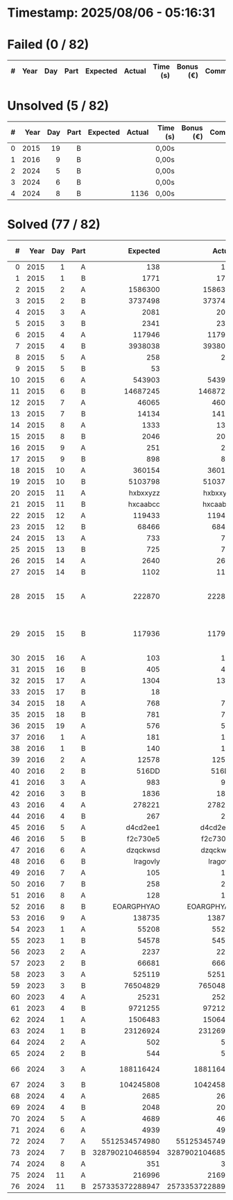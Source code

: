 # Timestamp: 2025/08/06 - 05:16:31
# Failed (0 / 82)
|   # | Year | Day | Part | Expected | Actual | Time (s) | Bonus (€) | Comment |
| ---:| ----:| ---:| ----:| --------:| ------:| --------:| ---------:| -------:|

# Unsolved  (5 / 82)
|   # | Year | Day | Part | Expected | Actual | Time (s) | Bonus (€) | Comment |
| ---:| ----:| ---:| ----:| --------:| ------:| --------:| ---------:| -------:|
|   0 | 2015 |  19 |    B |          |        |    0,00s |           |         |
|   1 | 2016 |   9 |    B |          |        |    0,00s |           |         |
|   2 | 2024 |   5 |    B |          |        |    0,00s |           |         |
|   3 | 2024 |   6 |    B |          |        |    0,00s |           |         |
|   4 | 2024 |   8 |    B |          |   1136 |    0,00s |           |         |
# Solved  (77 / 82)
|   # | Year | Day | Part |        Expected |          Actual | Time (s) | Bonus (€) |                            Comment |
| ---:| ----:| ---:| ----:| ---------------:| ---------------:| --------:| ---------:| ----------------------------------:|
|   0 | 2015 |   1 |    A |             138 |             138 |    0,00s |     5,00€ |                                    |
|   1 | 2015 |   1 |    B |            1771 |            1771 |    0,00s |    10,00€ |                                    |
|   2 | 2015 |   2 |    A |         1586300 |         1586300 |    0,00s |     5,00€ |                                    |
|   3 | 2015 |   2 |    B |         3737498 |         3737498 |    0,00s |    10,00€ |                                    |
|   4 | 2015 |   3 |    A |            2081 |            2081 |    0,00s |     5,00€ |                                    |
|   5 | 2015 |   3 |    B |            2341 |            2341 |    0,00s |    10,00€ |                                    |
|   6 | 2015 |   4 |    A |          117946 |          117946 |    0,10s |     5,00€ |                                    |
|   7 | 2015 |   4 |    B |         3938038 |         3938038 |    0,64s |    10,00€ |                                    |
|   8 | 2015 |   5 |    A |             258 |             258 |    0,00s |     5,00€ |                                    |
|   9 | 2015 |   5 |    B |              53 |              53 |    0,01s |    10,00€ |                                    |
|  10 | 2015 |   6 |    A |          543903 |          543903 |    0,04s |     5,00€ |                                    |
|  11 | 2015 |   6 |    B |        14687245 |        14687245 |    0,05s |    10,00€ |                                    |
|  12 | 2015 |   7 |    A |           46065 |           46065 |    0,00s |     5,00€ |                                    |
|  13 | 2015 |   7 |    B |           14134 |           14134 |    0,00s |    10,00€ |                                    |
|  14 | 2015 |   8 |    A |            1333 |            1333 |    0,01s |     5,00€ |                                    |
|  15 | 2015 |   8 |    B |            2046 |            2046 |    0,00s |    10,00€ |                                    |
|  16 | 2015 |   9 |    A |             251 |             251 |    5,08s |     5,00€ |                                    |
|  17 | 2015 |   9 |    B |             898 |             898 |    4,86s |    10,00€ |                                    |
|  18 | 2015 |  10 |    A |          360154 |          360154 |    0,04s |     5,00€ |                                    |
|  19 | 2015 |  10 |    B |         5103798 |         5103798 |    0,12s |    10,00€ |                                    |
|  20 | 2015 |  11 |    A |        hxbxxyzz |        hxbxxyzz |    0,01s |     5,00€ |                                    |
|  21 | 2015 |  11 |    B |        hxcaabcc |        hxcaabcc |    0,21s |    10,00€ |                                    |
|  22 | 2015 |  12 |    A |          119433 |          119433 |    0,00s |     5,00€ |                                    |
|  23 | 2015 |  12 |    B |           68466 |           68466 |    0,01s |    10,00€ |                                    |
|  24 | 2015 |  13 |    A |             733 |             733 |    5,18s |     5,00€ |                                    |
|  25 | 2015 |  13 |    B |             725 |             725 |    5,71s |    10,00€ |                                    |
|  26 | 2015 |  14 |    A |            2640 |            2640 |    0,03s |     5,00€ |                                    |
|  27 | 2015 |  14 |    B |            1102 |            1102 |    0,01s |    10,00€ |                                    |
|  28 | 2015 |  15 |    A |          222870 |          222870 |    0,09s |     5,00€ | Needs Improvement (Stars and Bars) |
|  29 | 2015 |  15 |    B |          117936 |          117936 |    0,04s |    10,00€ | Needs Improvement (Stars and Bars) |
|  30 | 2015 |  16 |    A |             103 |             103 |    0,01s |     5,00€ |                                    |
|  31 | 2015 |  16 |    B |             405 |             405 |    0,00s |    10,00€ |                                    |
|  32 | 2015 |  17 |    A |            1304 |            1304 |    0,49s |           |                                    |
|  33 | 2015 |  17 |    B |              18 |              18 |    0,43s |           |                                    |
|  34 | 2015 |  18 |    A |             768 |             768 |    0,11s |     5,00€ |                                    |
|  35 | 2015 |  18 |    B |             781 |             781 |    0,13s |    10,00€ |                                    |
|  36 | 2015 |  19 |    A |             576 |             576 |    0,00s |           |                                    |
|  37 | 2016 |   1 |    A |             181 |             181 |    0,00s |     5,00€ |                                    |
|  38 | 2016 |   1 |    B |             140 |             140 |    0,00s |    10,00€ |                                    |
|  39 | 2016 |   2 |    A |           12578 |           12578 |    0,00s |     5,00€ |                                    |
|  40 | 2016 |   2 |    B |           516DD |           516DD |    0,00s |    10,00€ |                                    |
|  41 | 2016 |   3 |    A |             983 |             983 |    0,00s |     5,00€ |                                    |
|  42 | 2016 |   3 |    B |            1836 |            1836 |    0,00s |    10,00€ |                                    |
|  43 | 2016 |   4 |    A |          278221 |          278221 |    0,03s |     5,00€ |                                    |
|  44 | 2016 |   4 |    B |             267 |             267 |    0,01s |    10,00€ |                                    |
|  45 | 2016 |   5 |    A |        d4cd2ee1 |        d4cd2ee1 |    1,76s |     5,00€ |                                    |
|  46 | 2016 |   5 |    B |        f2c730e5 |        f2c730e5 |    4,02s |    10,00€ |                                    |
|  47 | 2016 |   6 |    A |        dzqckwsd |        dzqckwsd |    0,01s |     5,00€ |                                    |
|  48 | 2016 |   6 |    B |        lragovly |        lragovly |    0,00s |    10,00€ |                                    |
|  49 | 2016 |   7 |    A |             105 |             105 |    0,02s |           |                                    |
|  50 | 2016 |   7 |    B |             258 |             258 |    0,02s |           |                                    |
|  51 | 2016 |   8 |    A |             128 |             128 |    0,00s |           |                                    |
|  52 | 2016 |   8 |    B |      EOARGPHYAO |      EOARGPHYAO |    0,02s |           |                                    |
|  53 | 2016 |   9 |    A |          138735 |          138735 |    0,00s |           |                                    |
|  54 | 2023 |   1 |    A |           55208 |           55208 |    0,00s |     2,00€ |                                    |
|  55 | 2023 |   1 |    B |           54578 |           54578 |    0,01s |     3,00€ |                                    |
|  56 | 2023 |   2 |    A |            2237 |            2237 |    0,00s |     2,00€ |                                    |
|  57 | 2023 |   2 |    B |           66681 |           66681 |    0,00s |     3,00€ |                                    |
|  58 | 2023 |   3 |    A |          525119 |          525119 |    0,01s |     2,00€ |                                    |
|  59 | 2023 |   3 |    B |        76504829 |        76504829 |    0,01s |     3,00€ |                                    |
|  60 | 2023 |   4 |    A |           25231 |           25231 |    0,00s |     2,00€ |                                    |
|  61 | 2023 |   4 |    B |         9721255 |         9721255 |    0,00s |           |                                    |
|  62 | 2024 |   1 |    A |         1506483 |         1506483 |    0,00s |     3,00€ |                                    |
|  63 | 2024 |   1 |    B |        23126924 |        23126924 |    0,01s |     7,00€ |                                    |
|  64 | 2024 |   2 |    A |             502 |             502 |    0,00s |     3,00€ |                                    |
|  65 | 2024 |   2 |    B |             544 |             544 |    0,00s |     7,00€ |                                    |
|  66 | 2024 |   3 |    A |       188116424 |       188116424 |    0,00s |     3,00€ |                      needs cleanup |
|  67 | 2024 |   3 |    B |       104245808 |       104245808 |    0,00s |     7,00€ |                                    |
|  68 | 2024 |   4 |    A |            2685 |            2685 |    0,02s |     3,00€ |                                    |
|  69 | 2024 |   4 |    B |            2048 |            2048 |    0,01s |     7,00€ |                                    |
|  70 | 2024 |   5 |    A |            4689 |            4689 |    0,00s |     5,00€ |                                    |
|  71 | 2024 |   6 |    A |            4939 |            4939 |    0,00s |     5,00€ |                                    |
|  72 | 2024 |   7 |    A |   5512534574980 |   5512534574980 |    0,04s |     3,00€ |                                    |
|  73 | 2024 |   7 |    B | 328790210468594 | 328790210468594 |    1,46s |     7,00€ |                                    |
|  74 | 2024 |   8 |    A |             351 |             351 |    0,00s |     5,00€ |                                    |
|  75 | 2024 |  11 |    A |          216996 |          216996 |    0,00s |     5,00€ |                                    |
|  76 | 2024 |  11 |    B | 257335372288947 | 257335372288947 |    0,07s |    10,00€ |                                    |
